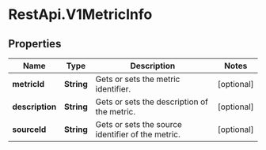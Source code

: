 # RestApi.V1MetricInfo

## Properties

Name | Type | Description | Notes
------------ | ------------- | ------------- | -------------
**metricId** | **String** | Gets or sets the metric identifier. | [optional] 
**description** | **String** | Gets or sets the description of the metric. | [optional] 
**sourceId** | **String** | Gets or sets the source identifier of the metric. | [optional] 



